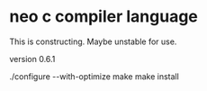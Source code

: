 # neo c compiler language

This is constructing. Maybe unstable for use.

version 0.6.1

./configure --with-optimize
make
make install

